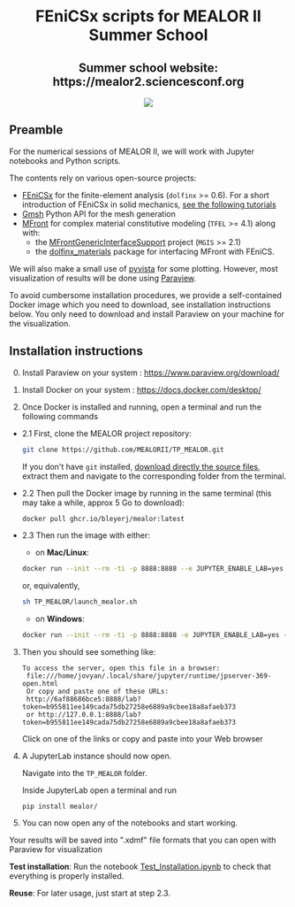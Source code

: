 <h1 align="center"> FEniCSx scripts for MEALOR II Summer School </h1>
<h2 align="center"> Summer school website: https://mealor2.sciencesconf.org </h2>
<p align="center">
  <img src="https://mealor2.sciencesconf.org/data/pages/montage1.png" />
</p>

## Preamble

For the numerical sessions of MEALOR II, we will work with Jupyter notebooks and Python scripts.

The contents rely on various open-source projects:
* [FEniCSx](https://fenicsproject.org/) for the finite-element analysis (`dolfinx` >= 0.6). For a short introduction of FEniCSx in solid mechanics, [see the following tutorials](https://gitlab.enpc.fr/navier-fenics/fenicsx-tutorials)
* [Gmsh](https://gmsh.info/) Python API for the mesh generation
* [MFront](https://tfel.sourceforge.net/) for complex material constitutive modeling (`TFEL` >= 4.1) along with:
   - the [MFrontGenericInterfaceSupport](https://github.com/thelfer/MFrontGenericInterfaceSupport) project (`MGIS` >= 2.1)
   - the [dolfinx_materials](https://gitlab.enpc.fr/navier-fenics/dolfinx_materials) package for interfacing MFront with FEniCS.

We will also make a small use of [pyvista](https://pyvista.org/) for some plotting. However, most visualization of results will be done using [Paraview](https://www.paraview.org/).

To avoid cumbersome installation procedures, we provide a self-contained Docker image which you need to download, see installation instructions below. You only need to download and install Paraview on your machine for the visualization.

## Installation instructions

0. Install Paraview on your system : https://www.paraview.org/download/
   
2. Install Docker on your system : https://docs.docker.com/desktop/

3. Once Docker is installed and running, open a terminal and run the following commands

- 2.1 First, clone the MEALOR project repository:
  
  ```bash
  git clone https://github.com/MEALORII/TP_MEALOR.git
  ```

  If you don't have `git` installed, [download directly the source files](https://github.com/MEALORII/TP_MEALOR/archive/refs/heads/main.zip), extract them and navigate to the corresponding folder from the terminal.

- 2.2 Then pull the Docker image by running in the same terminal (this may take a while, approx 5 Go to download):

    ```bash
    docker pull ghcr.io/bleyerj/mealor:latest
    ```
 
 - 2.3 Then run the image with either:  

     * on **Mac/Linux**:
  
      ```bash
      docker run --init --rm -ti -p 8888:8888 --e JUPYTER_ENABLE_LAB=yes -e CHOWN_HOME=yes -e CHOWN_EXTRAOPTS='-hR' --user root -v "$(pwd)":/home/jovyan/shared ghcr.io/bleyerj/mealor:latest
      ```
      or, equivalently,
      ```bash
      sh TP_MEALOR/launch_mealor.sh
      ```
     
    * on **Windows**:
    
    ```bash
    docker run --init --rm -ti -p 8888:8888 -e JUPYTER_ENABLE_LAB=yes -e CHOWN_HOME=yes -e CHOWN_EXTRAOPTS='-hR' --user root -v "%cd%":/home/jovyan/shared ghcr.io/bleyerj/mealor:latest
    ```
    

3. Then you should see something like:
    ```
    To access the server, open this file in a browser:
     file:///home/jovyan/.local/share/jupyter/runtime/jpserver-369-open.html
     Or copy and paste one of these URLs:
     http://6af88686bce5:8888/lab?token=b955811ee149cada75db27258e6889a9cbee18a8afaeb373
     or http://127.0.0.1:8888/lab?token=b955811ee149cada75db27258e6889a9cbee18a8afaeb373
    ```
    Click on one of the links or copy and paste into your Web browser

4. A JupyterLab instance should now open.
   
   Navigate into the `TP_MEALOR` folder.

   Inside JupyterLab open a terminal and run
   ```
   pip install mealor/
   ```

6. You can now open any of the notebooks and start working.

Your results will be saved into ".xdmf" file formats that you can open with Paraview for visualization

**Test installation**: Run the notebook [Test_Installation.ipynb](Test_Installation.ipynb) to check that everything is properly installed.

**Reuse**: For later usage, just start at step 2.3.
